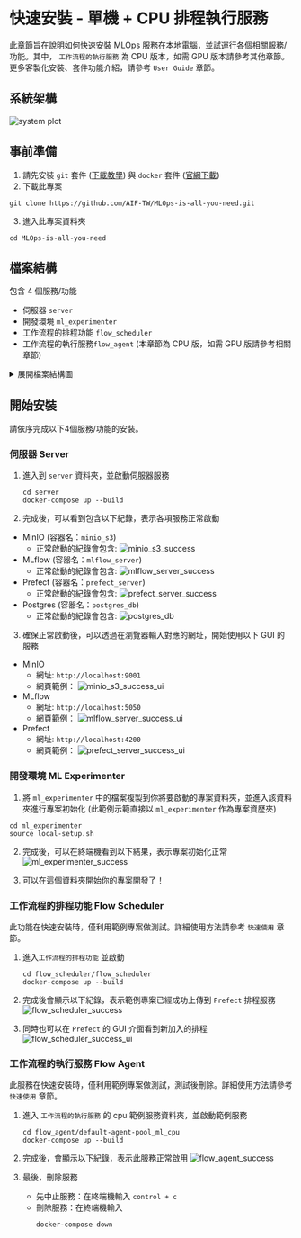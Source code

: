 # 快速安裝 - 單機 + CPU 排程執行服務
此章節旨在說明如何快速安裝 MLOps 服務在本地電腦，並試運行各個相關服務/功能。其中， `工作流程的執行服務` 為 CPU 版本，如需 GPU 版本請參考其他章節。更多客製化安裝、套件功能介紹，請參考 `User Guide` 章節。<br>


## 系統架構
![system plot](png/sys.png)


## 事前準備
1. 請先安裝 `git` 套件 ([下載教學](https://git-scm.com/book/zh-tw/v2/%E9%96%8B%E5%A7%8B-Git-%E5%AE%89%E8%A3%9D%E6%95%99%E5%AD%B8)) 與 `docker` 套件 ([官網下載](https://www.docker.com/products/docker-desktop/))
2. 下載此專案
```
git clone https://github.com/AIF-TW/MLOps-is-all-you-need.git
```
3. 進入此專案資料夾
```
cd MLOps-is-all-you-need
```

## 檔案結構
包含 4 個服務/功能
- 伺服器 `server`
- 開發環境 `ml_experimenter`
- 工作流程的排程功能 `flow_scheduler` 
- 工作流程的執行服務`flow_agent` (本章節為 CPU 版，如需 GPU 版請參考相關章節)

<details><summary>展開檔案結構圖</summary>
<p>

```
.
├── README.md
├── flow_agent
│   └── default-agent-pool_ml_cpu
│       ├── .env
│       ├── Dockerfile
│       ├── docker-compose.yml
│       ├── requirements.txt
│       └── requirements_sys.txt
├── flow_scheduler
│   ├── flow_scheduler
│   │   ├── .env
│   │   ├── Dockerfile
│   │   ├── docker-compose.yml
│   │   ├── requirements_sys.txt
│   │   └── setup.py
│   └── flows
│       └── example_flow # 範例排程專案
│           ├── data
│           │   ├── green_tripdata_2021-01.parquet
│           │   └── green_tripdata_2021-02.parquet
│           ├── flow.yaml
│           ├── prefect_flow.py
│           └── requirements.txt
├── ml_experimenter
│   ├── .env
│   ├── local-setup.sh
│   └── requirements_sys.txt
└── server
    ├── .env
    ├── docker-compose.yml
    ├── init.sh
    └── prefect_setting_s3.py
```

</p>
</details>

## 開始安裝
請依序完成以下4個服務/功能的安裝。

### 伺服器 Server

1. 進入到  `server` 資料夾，並啟動伺服器服務
   ```
   cd server
   docker-compose up --build
   ```

2. 完成後，可以看到包含以下紀錄，表示各項服務正常啟動
- MinIO (容器名：`minio_s3`)
    - 正常啟動的紀錄會包含:
        ![minio_s3_success](png/minio_s3_success.png)
- MLflow (容器名：`mlflow_server`)
    - 正常啟動的紀錄會包含:
        ![mlflow_server_success](png/mlflow_server_success.png)
- Prefect (容器名：`prefect_server`)
    - 正常啟動的紀錄會包含:
        ![prefect_server_success](png/prefect_server_success.png)
- Postgres (容器名：`postgres_db`)
    - 正常啟動的紀錄會包含:
        ![postgres_db](png/postgres_db_success.png)

3. 確保正常啟動後，可以透過在瀏覽器輸入對應的網址，開始使用以下 GUI 的服務
- MinIO
    - 網址: `http://localhost:9001` 
    - 網頁範例：
        ![minio_s3_success_ui](png/minio_s3_success_ui.png)
- MLflow
    - 網址: `http://localhost:5050` 
    - 網頁範例：
        ![mlflow_server_success_ui](png/mlflow_server_success_ui.png)
- Prefect
    - 網址: `http://localhost:4200` 
    - 網頁範例：
        ![prefect_server_success_ui](png/prefect_server_success_ui.png)


### 開發環境 ML Experimenter
1. 將 `ml_experimenter` 中的檔案複製到你將要啟動的專案資料夾，並進入該資料夾進行專案初始化 (此範例示範直接以 `ml_experimenter` 作為專案資歷夾)

```
cd ml_experimenter
source local-setup.sh
```

2. 完成後，可以在終端機看到以下結果，表示專案初始化正常
![ml_experimenter_success](png/ml_experimenter_success.png)

3. 可以在這個資料夾開始你的專案開發了！

### 工作流程的排程功能 Flow Scheduler
此功能在快速安裝時，僅利用範例專案做測試。詳細使用方法請參考 `快速使用` 章節。

1.  進入`工作流程的排程功能` 並啟動

    ```
    cd flow_scheduler/flow_scheduler
    docker-compose up --build
    ```
2. 完成後會顯示以下紀錄，表示範例專案已經成功上傳到 `Prefect` 排程服務
![flow_scheduler_success](png/flow_scheduler_success.png)

3. 同時也可以在 `Prefect` 的 GUI 介面看到新加入的排程
![flow_scheduler_success_ui](png/flow_scheduler_success_ui.png)

### 工作流程的執行服務 Flow Agent
此服務在快速安裝時，僅利用範例專案做測試，測試後刪除。詳細使用方法請參考 `快速使用` 章節。

1. 進入 `工作流程的執行服務` 的 cpu 範例服務資料夾，並啟動範例服務
    ```
    cd flow_agent/default-agent-pool_ml_cpu
    docker-compose up --build
    ```

2. 完成後，會顯示以下紀錄，表示此服務正常啟用
![flow_agent_success](png/flow_agent_success.png)

3. 最後，刪除服務
    - 先中止服務：在終端機輸入 `control + c`
    - 刪除服務：在終端機輸入
        ```
        docker-compose down 
        ```